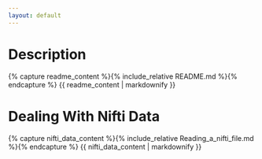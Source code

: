 ```yaml
---
layout: default
---
```


# Description

{% capture readme_content %}{% include_relative README.md %}{% endcapture %}
{{ readme_content | markdownify }}

# Dealing With Nifti Data

{% capture nifti_data_content %}{% include_relative Reading_a_nifti_file.md %}{% endcapture %}
{{ nifti_data_content | markdownify }}
